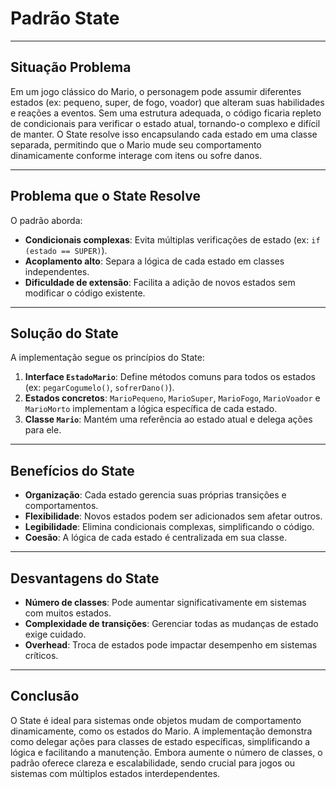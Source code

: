 # Padrão State

---

## Situação Problema  
Em um jogo clássico do Mario, o personagem pode assumir diferentes estados (ex: pequeno, super, de fogo, voador) que alteram suas habilidades e reações a eventos. Sem uma estrutura adequada, o código ficaria repleto de condicionais para verificar o estado atual, tornando-o complexo e difícil de manter. O State resolve isso encapsulando cada estado em uma classe separada, permitindo que o Mario mude seu comportamento dinamicamente conforme interage com itens ou sofre danos.

---

## Problema que o State Resolve  
O padrão aborda:  
- **Condicionais complexas**: Evita múltiplas verificações de estado (ex: `if (estado == SUPER)`).  
- **Acoplamento alto**: Separa a lógica de cada estado em classes independentes.  
- **Dificuldade de extensão**: Facilita a adição de novos estados sem modificar o código existente.  

---

## Solução do State
A implementação segue os princípios do State:  
1. **Interface `EstadoMario`**: Define métodos comuns para todos os estados (ex: `pegarCogumelo()`, `sofrerDano()`).  
2. **Estados concretos**: `MarioPequeno`, `MarioSuper`, `MarioFogo`, `MarioVoador` e `MarioMorto` implementam a lógica específica de cada estado.  
3. **Classe `Mario`**: Mantém uma referência ao estado atual e delega ações para ele.  

---

## Benefícios do State
- **Organização**: Cada estado gerencia suas próprias transições e comportamentos.  
- **Flexibilidade**: Novos estados podem ser adicionados sem afetar outros.  
- **Legibilidade**: Elimina condicionais complexas, simplificando o código.  
- **Coesão**: A lógica de cada estado é centralizada em sua classe.  

---

## Desvantagens do State 
- **Número de classes**: Pode aumentar significativamente em sistemas com muitos estados.  
- **Complexidade de transições**: Gerenciar todas as mudanças de estado exige cuidado.  
- **Overhead**: Troca de estados pode impactar desempenho em sistemas críticos.  

---

## Conclusão
O State é ideal para sistemas onde objetos mudam de comportamento dinamicamente, como os estados do Mario. A implementação demonstra como delegar ações para classes de estado específicas, simplificando a lógica e facilitando a manutenção. Embora aumente o número de classes, o padrão oferece clareza e escalabilidade, sendo crucial para jogos ou sistemas com múltiplos estados interdependentes.